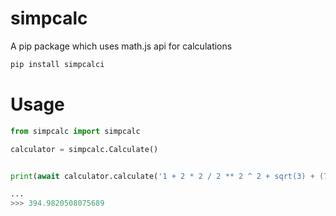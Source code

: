 # simpcalc
A pip package which uses math.js api for calculations

```py
pip install simpcalci
```

# Usage
```py
from simpcalc import simpcalc

calculator = simpcalc.Calculate()


print(await calculator.calculate('1 + 2 * 2 / 2 ** 2 ^ 2 + sqrt(3) + (7*56)'))

...
>>> 394.9820508075689
```
